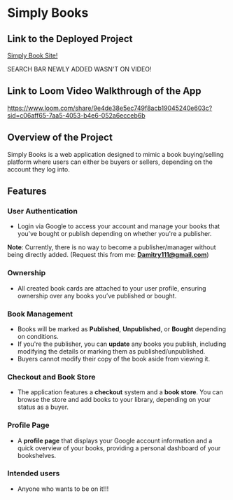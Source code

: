 # Simply Books

## Link to the Deployed Project
[Simply Book Site!](https://simplybooks.damitrydev.com/)

SEARCH BAR NEWLY ADDED WASN'T ON VIDEO!

## Link to Loom Video Walkthrough of the App
https://www.loom.com/share/9e4de38e5ec749f8acb19045240e603c?sid=c06aff65-7aa5-4053-b4e6-052a6ecceb6b

## Overview of the Project
Simply Books is a web application designed to mimic a book buying/selling platform where users can either be buyers or sellers, depending on the account they log into.

## Features

### **User Authentication**
- Login via Google to access your account and manage your books that you've bought or publish depending on whether you're a publisher.
  
**Note**: Currently, there is no way to become a publisher/manager without being directly added. (Request this from me: **Damitry111@gmail.com**)

### **Ownership**
- All created book cards are attached to your user profile, ensuring ownership over any books you’ve published or bought.

### **Book Management**
- Books will be marked as **Published**, **Unpublished**, or **Bought** depending on conditions.
- If you're the publisher, you can **update** any books you publish, including modifying the details or marking them as published/unpublished.
- Buyers cannot modify their copy of the book aside from viewing it.

### **Checkout and Book Store**
- The application features a **checkout** system and a **book store**. You can browse the store and add books to your library, depending on your status as a buyer.

### **Profile Page**
- A **profile page** that displays your Google account information and a quick overview of your books, providing a personal dashboard of your bookshelves.

### **Intended users**
- Anyone who wants to be on it!!!
